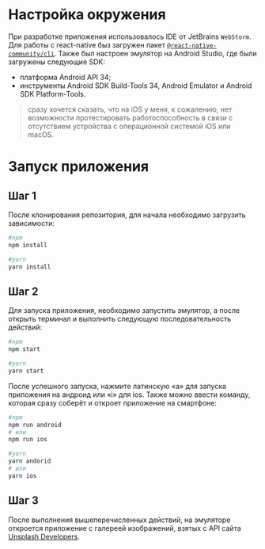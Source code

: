# Настройка окружения
При разработке приложения использовалось IDE от JetBrains `WebStorm`.
Для работы с react-native быз загружен пакет [`@react-native-community/cli`](https://github.com/react-native-community/cli).
Также был настроен эмулятор на Android Studio, где были загружены следующие SDK:
- платформа Android API 34;
- инструменты Android SDK Build-Tools 34, Android Emulator и Android SDK Platform-Tools.

> сразу хочется сказать, что на iOS у меня, к сожалению, нет возможности
> протестировать работоспособность в связи с отсутствием устройства с операционной системой iOS или macOS.

# Запуск приложения
## Шаг 1
После клонирования репозитория, для начала необходимо загрузить зависимости:
```bash
#npm
npm install

#yarn
yarn install
```

## Шаг 2
Для запуска приложения, необходимо запустить эмулятор, а после открыть терминал и выполнить следующую последовательность действий:
```bash
#npm
npm start

#yarn
yarn start
```
После успешного запуска, нажмите латинскую «a» для запуска приложения на андроид или «i» для ios.
Также можно ввести команду, которая сразу соберёт и откроет приложение на смартфоне:
```bash
#npm
npm run android
# или
npm run ios

#yarn
yarn andorid
# или
yarn ios
```

## Шаг 3
После выполнения вышеперечисленных действий, на эмуляторе откроется приложение с галереей изображений, взятых с API сайта [Unsplash Developers](https://unsplash.com/developers).
